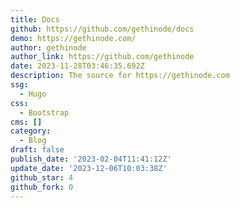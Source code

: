 ```yaml
---
title: Docs
github: https://github.com/gethinode/docs
demo: https://gethinode.com/
author: gethinode
author_link: https://github.com/gethinode
date: 2023-11-28T03:46:35.692Z
description: The source for https://gethinode.com
ssg:
  - Hugo
css:
  - Bootstrap
cms: []
category:
  - Blog
draft: false
publish_date: '2023-02-04T11:41:12Z'
update_date: '2023-12-06T10:03:38Z'
github_star: 4
github_fork: 0
---
```

